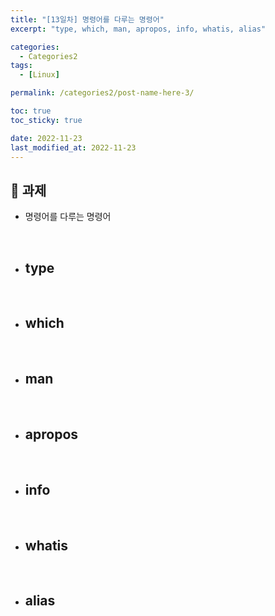 ```yaml
---
title: "[13일차] 명령어를 다루는 명령어"
excerpt: "type, which, man, apropos, info, whatis, alias"

categories:
  - Categories2
tags:
  - [Linux]

permalink: /categories2/post-name-here-3/

toc: true
toc_sticky: true

date: 2022-11-23
last_modified_at: 2022-11-23
---
```


## 🦥 과제

* 명령어를 다루는 명령어
<br>

* type
  - 
<br>

* which
  -   
<br>

* man
  - 
<br>

* apropos
  - 
<br>

* info
  -
<br>

* whatis
  -
<br>

* alias
  -
<br>
